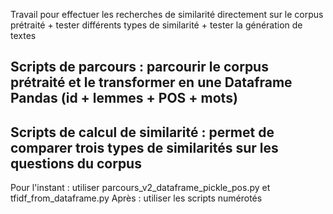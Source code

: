 Travail pour effectuer les recherches de similarité directement sur le corpus prétraité + tester différents types de similarité + tester la génération de textes

## Scripts de parcours : parcourir le corpus prétraité et le transformer en une Dataframe Pandas (id + lemmes + POS + mots)
## Scripts de calcul de similarité : permet de comparer trois types de similarités sur les questions du corpus 

Pour l'instant : utiliser parcours_v2_dataframe_pickle_pos.py et tfidf_from_dataframe.py
Après : utiliser les scripts numérotés
